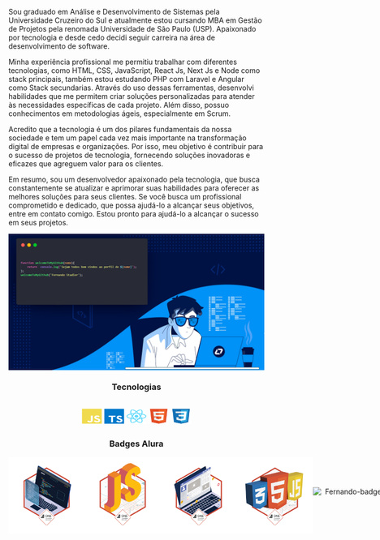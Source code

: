 Sou graduado em Análise e Desenvolvimento de Sistemas pela Universidade Cruzeiro do Sul e atualmente estou cursando MBA em Gestão de Projetos pela renomada Universidade de São Paulo (USP). Apaixonado por tecnologia e desde cedo decidi seguir carreira na área de desenvolvimento de software.

Minha experiência profissional me permitiu trabalhar com diferentes tecnologias, como HTML, CSS, JavaScript, React Js, Next Js e Node como stack principais, também estou estudando PHP com Laravel e Angular como Stack secundarias. Através do uso dessas ferramentas, desenvolvi habilidades que me permitem criar soluções personalizadas para atender às necessidades específicas de cada projeto. Além disso, possuo conhecimentos em metodologias ágeis, especialmente em Scrum.

Acredito que a tecnologia é um dos pilares fundamentais da nossa sociedade e tem um papel cada vez mais importante na transformação digital de empresas e organizações. Por isso, meu objetivo é contribuir para o sucesso de projetos de tecnologia, fornecendo soluções inovadoras e eficazes que agreguem valor para os clientes.

Em resumo, sou um desenvolvedor apaixonado pela tecnologia, que busca constantemente se atualizar e aprimorar suas habilidades para oferecer as melhores soluções para seus clientes. Se você busca um profissional comprometido e dedicado, que possa ajudá-lo a alcançar seus objetivos, entre em contato comigo. Estou pronto para ajudá-lo a alcançar o sucesso em seus projetos.

 <div style="display:flex; " align="center">
      <img align="center" alt="Fernando-badges" width="800" src="banner.png">
  </div>

  <div align="center">
       <h3>Tecnologias</h3>
  </div>

<div style="display: inline_block" align="center"><br>
  <img align="center" alt="Fernando-Js" height="30" width="40" src="https://raw.githubusercontent.com/devicons/devicon/master/icons/javascript/javascript-plain.svg">
  <img align="center" alt="Fernando-Ts" height="30" width="40" src="https://raw.githubusercontent.com/devicons/devicon/master/icons/typescript/typescript-plain.svg">
  <img align="center" alt="Fernando-React" height="30" width="40" src="https://raw.githubusercontent.com/devicons/devicon/master/icons/react/react-original.svg">
  <img align="center" alt="Fernando-HTML" height="30" width="40" src="https://raw.githubusercontent.com/devicons/devicon/master/icons/html5/html5-original.svg">
  <img align="center" alt="Fernando-CSS" height="30" width="40" src="https://raw.githubusercontent.com/devicons/devicon/master/icons/css3/css3-original.svg">
</div>
  
  ##

  <div align="center">
       <h3>Badges Alura</h3>
  </div>
   <div style="display:flex; " align="center">
          <img align="center" alt="Fernando-badges"  width="150" src="BADGE_2.png">
           <img align="center" alt="Fernando-badges"  width="150" src="JS-Badge.png">
           <img align="center" alt="Fernando-badges"  width="150" src="Insignia_3.png">
            <img align="center" alt="Fernando-badges"  width="150" src="badeg3.png">

   <div/>
     <div align="center">
       <h3>Badges CertiProf</h3>
  </div>
  <div style="display:flex; " align="center">
          <img align="center" alt="Fernando-badges"  width="150" src="https://images.credly.com/size/340x340/images/4e3d6f9f-55d7-4ea7-b0e6-f4d4ff543e22/image.png">        
   <img align="center" alt="Fernando-badges"  width="150" src="https://images.credly.com/size/340x340/images/e21bec0d-2733-49f8-bebe-1d116af63032/Kanban-Essentials-Professional-Certificate-KEPC.png">
     <img align="center" alt="Fernando-badges" width="150" src="https://images.credly.com/size/340x340/images/f5cf37e4-6ebd-4067-96a9-b26d04f51ff7/CertiProf-Badge-LLL.png">
   <div/>
  
    
  ##
